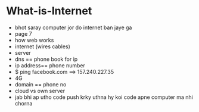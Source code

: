 # What-is-Internet

- bhot saray computer jor do internet ban jaye ga
- page 7
- how web works
- internet (wires cables)
- server
- dns == phone book for ip 
- ip address== phone number 
- $ ping facebook.com ==> 157.240.227.35
- 4G
- domain == phone no
- cloud vs own server
- jab bhi ap utho code push krky uthna hy koi code apne computer ma nhi chorna 